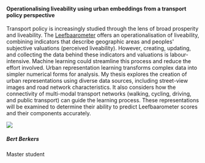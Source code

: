 <div class="row">
  <div class="col-sm-8">
    <h4 id="bert-berkers">Operationalising liveability using urban embeddings from a transport policy perspective</h4>
    <p>
      Transport policy is increasingly studied through the lens of broad prosperity and liveability. The <a href="https://www.leefbaarometer.nl/home.php">Leefbaarometer</a> offers an operationalisation of liveability, combining indicators that describe geographic areas and peoples' subjective valuations (perceived liveability).
      However, creating, updating, and collecting the data behind these indicators and valuations is labour-intensive. Machine learning could streamline this process and reduce the effort involved. Urban representation learning transforms complex data into simpler numerical forms for analysis. 
      My thesis explores the creation of urban representations using diverse data sources, including street-view images and road network characteristics. It also considers how the connectivity of multi-modal transport networks (walking, cycling, driving, and public transport) can guide the learning process. These representations will be examined to determine their ability to predict Leefbaarometer scores and their components accurately.
    </p>
  </div>

  <div class="col-sm-4">
    <div class="card contact-card">
      <div class="row g-0">
        <div class="col-sm-3">
          <!-- <a href="https://www.tudelft.nl/en/"> -->
            <img src="{{ 'assets/images/person.webp' | relative_url }}" class="contact-avatar">
          <!-- </a> -->
        </div>
        <div class="col-sm-9 gx-sm-3">
          <div class="card-body">
            <h5 class="card-title">Bert Berkers</h5>
            <p class="card-text">
              Master student<br>
              <!-- <a href="mailto:mail@tudelft.nl">some.address@student.tudelft.nl</a> -->
            </p>
          </div>
        </div>
      </div>
    </div>
  </div>

</div>
